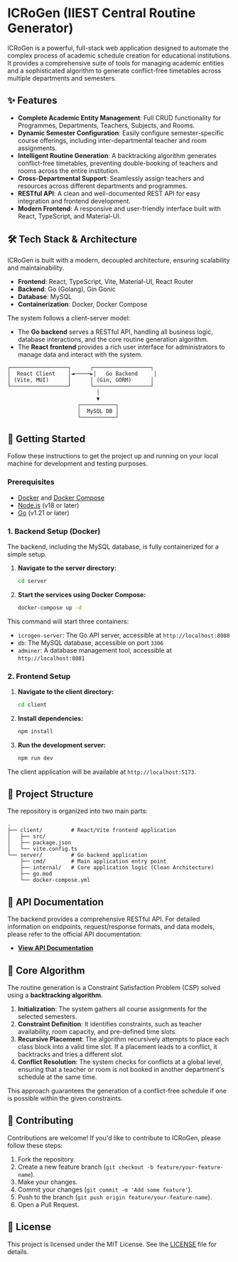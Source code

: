 # ICRoGen (IIEST Central Routine Generator)

ICRoGen is a powerful, full-stack web application designed to automate the complex process of academic schedule creation for educational institutions. It provides a comprehensive suite of tools for managing academic entities and a sophisticated algorithm to generate conflict-free timetables across multiple departments and semesters.

## ✨ Features

- **Complete Academic Entity Management**: Full CRUD functionality for Programmes, Departments, Teachers, Subjects, and Rooms.
- **Dynamic Semester Configuration**: Easily configure semester-specific course offerings, including inter-departmental teacher and room assignments.
- **Intelligent Routine Generation**: A backtracking algorithm generates conflict-free timetables, preventing double-booking of teachers and rooms across the entire institution.
- **Cross-Departmental Support**: Seamlessly assign teachers and resources across different departments and programmes.
- **RESTful API**: A clean and well-documented REST API for easy integration and frontend development.
- **Modern Frontend**: A responsive and user-friendly interface built with React, TypeScript, and Material-UI.

## 🛠️ Tech Stack & Architecture

ICRoGen is built with a modern, decoupled architecture, ensuring scalability and maintainability.

- **Frontend**: React, TypeScript, Vite, Material-UI, React Router
- **Backend**: Go (Golang), Gin Gonic
- **Database**: MySQL
- **Containerization**: Docker, Docker Compose

The system follows a client-server model:
- The **Go backend** serves a RESTful API, handling all business logic, database interactions, and the core routine generation algorithm.
- The **React frontend** provides a rich user interface for administrators to manage data and interact with the system.

```
┌──────────────────┐      ┌──────────────────┐
│  React Client    │◄─────►│   Go Backend     │
│ (Vite, MUI)      │      │ (Gin, GORM)      │
└──────────────────┘      └──────────────────┘
                            │
                            ▼
                      ┌───────────┐
                      │  MySQL DB │
                      └───────────┘
```

## 🚀 Getting Started

Follow these instructions to get the project up and running on your local machine for development and testing purposes.

### Prerequisites

- [Docker](https://www.docker.com/get-started) and [Docker Compose](https://docs.docker.com/compose/install/)
- [Node.js](https://nodejs.org/en/download/) (v18 or later)
- [Go](https://go.dev/doc/install) (v1.21 or later)

### 1. Backend Setup (Docker)

The backend, including the MySQL database, is fully containerized for a simple setup.

1.  **Navigate to the server directory:**
    ```bash
    cd server
    ```

2.  **Start the services using Docker Compose:**
    ```bash
    docker-compose up -d
    ```

This command will start three containers:
- `icrogen-server`: The Go API server, accessible at `http://localhost:8080`
- `db`: The MySQL database, accessible on port `3306`
- `adminer`: A database management tool, accessible at `http://localhost:8081`

### 2. Frontend Setup

1.  **Navigate to the client directory:**
    ```bash
    cd client
    ```

2.  **Install dependencies:**
    ```bash
    npm install
    ```

3.  **Run the development server:**
    ```bash
    npm run dev
    ```

The client application will be available at `http://localhost:5173`.

## 📂 Project Structure

The repository is organized into two main parts:

```
.
├── client/         # React/Vite frontend application
│   ├── src/
│   ├── package.json
│   └── vite.config.ts
└── server/         # Go backend application
    ├── cmd/        # Main application entry point
    ├── internal/   # Core application logic (Clean Architecture)
    ├── go.mod
    └── docker-compose.yml
```

## 📖 API Documentation

The backend provides a comprehensive RESTful API. For detailed information on endpoints, request/response formats, and data models, please refer to the official API documentation:

- **[View API Documentation](./server/API.md)**

## 🧠 Core Algorithm

The routine generation is a Constraint Satisfaction Problem (CSP) solved using a **backtracking algorithm**.

1.  **Initialization**: The system gathers all course assignments for the selected semesters.
2.  **Constraint Definition**: It identifies constraints, such as teacher availability, room capacity, and pre-defined time slots.
3.  **Recursive Placement**: The algorithm recursively attempts to place each class block into a valid time slot. If a placement leads to a conflict, it backtracks and tries a different slot.
4.  **Conflict Resolution**: The system checks for conflicts at a global level, ensuring that a teacher or room is not booked in another department's schedule at the same time.

This approach guarantees the generation of a conflict-free schedule if one is possible within the given constraints.

## 🤝 Contributing

Contributions are welcome! If you'd like to contribute to ICRoGen, please follow these steps:

1.  Fork the repository.
2.  Create a new feature branch (`git checkout -b feature/your-feature-name`).
3.  Make your changes.
4.  Commit your changes (`git commit -m 'Add some feature'`).
5.  Push to the branch (`git push origin feature/your-feature-name`).
6.  Open a Pull Request.

## 📄 License

This project is licensed under the MIT License. See the [LICENSE](LICENSE) file for details.
